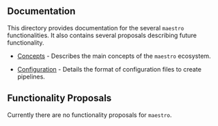 ## Documentation

This directory provides documentation for the several `maestro` functionalities.
It also contains several proposals describing future functionality.

* [Concepts](CONCEPTS.md) - Describes the main concepts of the `maestro` ecosystem.

* [Configuration](CONFIG_FILE.md) - Details the format of configuration files to create pipelines.

## Functionality Proposals

Currently there are no functionality proposals for `maestro`.
